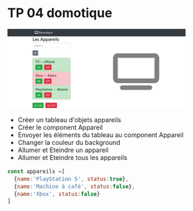 # TP 04 domotique
<img src="../../img/tp/tpd.webp" width="400">

- Créer un tableau d'objets appareils
- Créer le component Appareil
- Envoyer les élèments du tableau au component Appareil
- Changer la couleur du background
- Allumer et Eteindre un appareil
- Allumer et Eteindre tous les appareils
  


```js
const appareils =[
  {name:'PlayStation 5', status:true},
  {name:'Machine à café', status:false},
  {name:'Xbox', status:false}
]
```